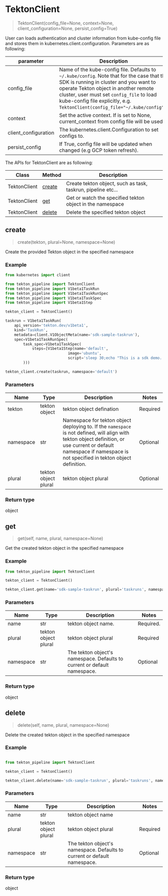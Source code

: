 # TektonClient

> TektonClient(config_file=None, context=None, client_configuration=None, persist_config=True)

User can loads authentication and cluster information from kube-config file and stores them in kubernetes.client.configuration. Parameters are as following:

parameter |  Description
------------ | -------------
config_file | Name of the kube-config file. Defaults to `~/.kube/config`. Note that for the case that the SDK is running in cluster and you want to operate Tekton object in another remote cluster, user must set `config_file` to load kube-config file explicitly, e.g. `TektonClient(config_file="~/.kube/config")`. |
context |Set the active context. If is set to None, current_context from config file will be used.|
client_configuration | The kubernetes.client.Configuration to set configs to.|
persist_config | If True, config file will be updated when changed (e.g GCP token refresh).|


The APIs for TektonClient are as following:

Class | Method |  Description
------------ | ------------- | -------------
TektonClient | [create](#create) | Create tekton object, such as task, taskrun, pipeline etc...|
TektonClient | [get](#get)    | Get or watch the specified tekton object in the namespace |
TektonClient | [delete](#delete) | Delete the specified tekton object |


## create
> create(tekton, plural=None, namespace=None)

Create the provided Tekton object in the specified namespace

### Example

```python
from kubernetes import client

from tekton_pipeline import TektonClient
from tekton_pipeline import V1beta1TaskRun
from tekton_pipeline import V1beta1TaskRunSpec
from tekton_pipeline import V1beta1TaskSpec
from tekton_pipeline import V1beta1Step

tekton_client = TektonClient()

taskrun = V1beta1TaskRun(
    api_version='tekton.dev/v1beta1',
    kind='TaskRun',
    metadata=client.V1ObjectMeta(name='sdk-sample-taskrun'),
    spec=V1beta1TaskRunSpec(
        task_spec=V1beta1TaskSpec(
            steps=[V1beta1Step(name='default',
                            image='ubuntu',
                            script='sleep 30;echo "This is a sdk demo.')]
        )))

tekton_client.create(taskrun, namespace='default')
```


### Parameters
Name | Type |  Description | Notes
------------ | ------------- | ------------- | -------------
tekton  | tekton object | tekton object defination| Required |
namespace | str | Namespace for tekton object deploying to. If the `namespace` is not defined, will align with tekton object definition, or use current or default namespace if namespace is not specified in tekton object definition.  | Optional |
plural | tekton object plural | tekton object plural | Optional |

### Return type
object

## get
> get(self, name, plural, namespace=None)

Get the created tekton object in the specified namespace

### Example

```python
from tekton_pipeline import TektonClient

tekton_client = TektonClient()

tekton_client.get(name='sdk-sample-taskrun', plural='taskruns', namespace='default')

```


### Parameters
Name | Type |  Description | Notes
------------ | ------------- | ------------- | -------------
name  | str | tekton object name. | Required. |
plural | tekton object plural | tekton object plural | Required |
namespace | str | The tekton object's namespace. Defaults to current or default namespace.| Optional |

### Return type
object


## delete
> delete(self, name, plural, namespace=None)

Delete the created tekton object in the specified namespace

### Example

```python

from tekton_pipeline import TektonClient

tekton_client = TektonClient()

tekton_client.delete(name='sdk-sample-taskrun', plural='taskruns', namespace='default')

```

### Parameters
Name | Type |  Description | Notes
------------ | ------------- | ------------- | -------------
name  | str | tekton object name| |
plural | tekton object plural | tekton object plural | Required |
namespace | str | The tekton object's namespace. Defaults to current or default namespace. | Optional|

### Return type
object
